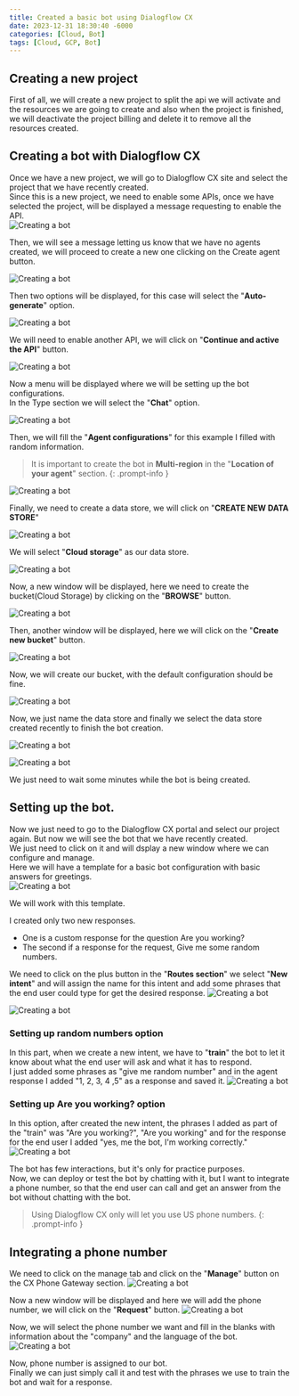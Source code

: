 ```yaml
---
title: Created a basic bot using Dialogflow CX
date: 2023-12-31 18:30:40 -6000
categories: [Cloud, Bot]
tags: [Cloud, GCP, Bot]
---
```

## Creating a new project
First of all, we will create a new project to split the api we will activate and the resources we are going to create and also when the project is finished, we will deactivate the project billing and delete it to remove all the resources created.  

## Creating a bot with Dialogflow CX
Once we have a new project, we will go to Dialogflow CX site and select the project that we have recently created.  
Since this is a new project, we need to enable some APIs, once we have selected the project, will be displayed a message requesting to enable the API.  
![Creating a bot](/assets/Creating-a-bot/1.png)  

Then, we will see a message letting us know that we have no agents created, we will proceed to create a new one clicking on the Create agent button.  

![Creating a bot](/assets/Creating-a-bot/2.png)  

Then two options will be displayed, for this case will select the "**Auto-generate**" option.  

![Creating a bot](/assets/Creating-a-bot/3.png)  

We will need to enable another API, we will click on "**Continue and active the API**" button.  

![Creating a bot](/assets/Creating-a-bot/4.png)  

Now a menu will be displayed where we will be setting up the bot configurations.  
In the Type section we will select the "**Chat**" option.  

![Creating a bot](/assets/Creating-a-bot/5.png)  

Then, we will fill the "**Agent configurations**" for this example I filled with random information.  
> It is important to create the bot in **Multi-region** in the "**Location of your agent**" section.
{: .prompt-info }

![Creating a bot](/assets/Creating-a-bot/6.png)  

Finally, we need to create a data store, we will click on "**CREATE NEW DATA STORE**"  

![Creating a bot](/assets/Creating-a-bot/7.png)  

We will select "**Cloud storage**" as our data store.  

![Creating a bot](/assets/Creating-a-bot/8.png)  

Now, a new window will be displayed, here we need to create the bucket(Cloud Storage) by clicking on the "**BROWSE**" button.  

![Creating a bot](/assets/Creating-a-bot/9.png)  

Then, another window will be displayed, here we will click on the "**Create new bucket**" button.   

![Creating a bot](/assets/Creating-a-bot/10.png)  

Now, we will create our bucket, with the default configuration should be fine.  

![Creating a bot](/assets/Creating-a-bot/11.png)  

Now, we just name the data store and finally we select the data store created recently to finish the bot creation.  

![Creating a bot](/assets/Creating-a-bot/12.png)  

![Creating a bot](/assets/Creating-a-bot/13.png)  

We just need to wait some minutes while the bot is being created.
## Setting up the bot.

Now we just need to go to the Dialogflow CX portal and select our project again. But now we will see the bot that we have recently created.  
We just need to click on it and will dsplay a new window where we can configure and manage.  
Here we will have a template for a basic bot configuration with basic answers for greetings.  
![Creating a bot](/assets/Creating-a-bot/14.png)  

We will work with this template.  

I created only two new responses.
- One is a custom response for the question Are you working?
- The second if a response for the request, Give me some random numbers.  

We need to click on the plus button in the "**Routes section**" we select "**New intent**" and will assign the name for this intent and add some phrases that the end user could type for get the desired response.
![Creating a bot](/assets/Creating-a-bot/20.png)  

![Creating a bot](/assets/Creating-a-bot/21.png)  

### Setting up random numbers option

In this part, when we create a new intent, we have to "**train**" the bot to let it know about what the end user will ask and what it has to respond.  
I just added some phrases as "give me random number" and in the agent response I added "1, 2, 3, 4 ,5" as a response and saved it.
![Creating a bot](/assets/Creating-a-bot/15.png)  

### Setting up Are you working? option
In this option, after created the new intent, the phrases I added as part of the "train" was "Are you working?", "Are you working" and for the response for the end user I added "yes, me the bot, I'm working correctly."  
![Creating a bot](/assets/Creating-a-bot/16.png)  

The bot has few interactions, but it's only for practice purposes.  
Now, we can deploy or test the bot by chatting with it, but I want to integrate a phone number, so that the end user can call and get an answer from the bot without chatting with the bot.  
> Using Dialogflow CX only will let you use US phone numbers.
{: .prompt-info }


## Integrating a phone number
We need to click on the manage tab and click on the "**Manage**" button on the CX Phone Gateway section.
![Creating a bot](/assets/Creating-a-bot/17.png)  

Now a new window will be displayed and here we will add the phone number, we will click on the "**Request**" button.
![Creating a bot](/assets/Creating-a-bot/18.png)  

Now, we will select the phone number we want and fill in the blanks with information about the "company" and the language of the bot.  
![Creating a bot](/assets/Creating-a-bot/19.png)  

Now, phone number is assigned to our bot.  
Finally we can just simply call it and test with the phrases we use to train the bot and wait for a response.
